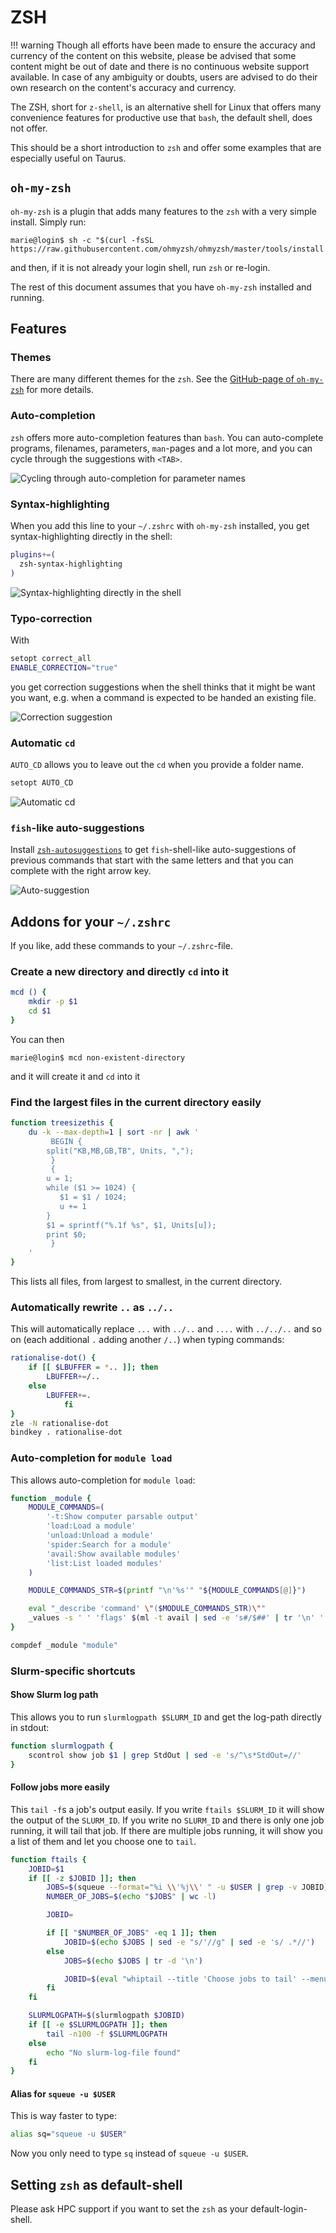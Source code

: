 # ZSH

!!! warning
    Though all efforts have been made to ensure the accuracy and 
    currency of the content on this website, please be advised that 
    some content might be out of date and there is no continuous 
    website support available. In case of any ambiguity or doubts, 
    users are advised to do their own research on the content's 
    accuracy and currency.

The ZSH, short for `z-shell`, is an alternative shell for Linux that offers many convenience features
for productive use that `bash`, the default shell, does not offer.

This should be a short introduction to `zsh` and offer some examples that are especially useful on Taurus.

## `oh-my-zsh`

`oh-my-zsh` is a plugin that adds many features to the `zsh` with a very simple install. Simply run:

```
marie@login$ sh -c "$(curl -fsSL https://raw.githubusercontent.com/ohmyzsh/ohmyzsh/master/tools/install.sh)"
```

and then, if it is not already your login shell, run `zsh` or re-login.

The rest of this document assumes that you have `oh-my-zsh` installed and running.

## Features

### Themes

There are many different themes for the `zsh`. See the [GitHub-page of `oh-my-zsh`](https://github.com/ohmyzsh/ohmyzsh) for
more details.

### Auto-completion

`zsh` offers more auto-completion features than `bash`. You can auto-complete programs, filenames, parameters,
`man`-pages and a lot more, and you can cycle through the suggestions with `<TAB>`.

![Cycling through auto-completion for parameter names](misc/zsh_autocomplete_parameters.png)

### Syntax-highlighting

When you add this line to your `~/.zshrc` with `oh-my-zsh` installed, you get syntax-highlighting directly
in the shell:

```bash
plugins+=(
  zsh-syntax-highlighting
)
```

![Syntax-highlighting directly in the shell](misc/zsh_syntax_highlighting.png)

### Typo-correction

With

```bash
setopt correct_all
ENABLE_CORRECTION="true"
```

you get correction suggestions when the shell thinks that it might be want you want, e.g. when a command
is expected to be handed an existing file.


![Correction suggestion](misc/zsh_typo.png)

### Automatic `cd`

`AUTO_CD` allows you to leave out the `cd` when you provide a folder name.

```bash
setopt AUTO_CD
```

![Automatic cd](misc/zsh_autocd.png)


### `fish`-like auto-suggestions

Install [`zsh-autosuggestions`](https://github.com/zsh-users/zsh-autosuggestions) to get `fish`-shell-like
auto-suggestions  of previous commands that start with the same letters and that you can complete with the right
arrow key.

![Auto-suggestion](misc/zsh_autosuggestion.png)

## Addons for your `~/.zshrc`

If you like, add these commands to your `~/.zshrc`-file.



### Create a new directory and directly `cd` into it

```bash
mcd () {
    mkdir -p $1
    cd $1
}
```

You can then

```
marie@login$ mcd non-existent-directory
```

and it will create it and `cd` into it

### Find the largest files in the current directory easily

```bash
function treesizethis {
    du -k --max-depth=1 | sort -nr | awk '
         BEGIN {
        split("KB,MB,GB,TB", Units, ",");
         }
         {
        u = 1;
        while ($1 >= 1024) {
           $1 = $1 / 1024;
           u += 1
        }
        $1 = sprintf("%.1f %s", $1, Units[u]);
        print $0;
         }
    '
}
```

This lists all files, from largest to smallest, in the current directory.

### Automatically rewrite `..` as `../..`

This will automatically replace `...` with `../..` and `....` with `../../..` and so on (each additional `.`
adding another `/..`) when typing commands:

``` bash
rationalise-dot() {
    if [[ $LBUFFER = *.. ]]; then
        LBUFFER+=/..
    else
        LBUFFER+=.
            fi
}
zle -N rationalise-dot
bindkey . rationalise-dot
```

### Auto-completion for `module load`

This allows auto-completion for `module load`:

```bash
function _module {
    MODULE_COMMANDS=(
        '-t:Show computer parsable output'
        'load:Load a module'
        'unload:Unload a module'
        'spider:Search for a module'
        'avail:Show available modules'
        'list:List loaded modules'
    )

    MODULE_COMMANDS_STR=$(printf "\n'%s'" "${MODULE_COMMANDS[@]}")

    eval "_describe 'command' \"($MODULE_COMMANDS_STR)\""
    _values -s ' ' 'flags' $(ml -t avail | sed -e 's#/$##' | tr '\n' ' ')
}

compdef _module "module"
```

### Slurm-specific shortcuts

#### Show Slurm log path

This allows you to run `slurmlogpath $SLURM_ID` and get the log-path directly in stdout:

```bash
function slurmlogpath {
    scontrol show job $1 | grep StdOut | sed -e 's/^\s*StdOut=//'
}
```

#### Follow jobs more easily

This `tail -f`s a job's output easily. If you write `ftails $SLURM_ID` it will show the output of the
`SLURM_ID`. If you write no `SLURM_ID` and there is only one job running, it will tail that job.
If there are multiple jobs running, it will show you a list of them and let you choose one to `tail`.

```bash
function ftails {
    JOBID=$1
    if [[ -z $JOBID ]]; then
        JOBS=$(squeue --format="%i \\'%j\\' " -u $USER | grep -v JOBID)
        NUMBER_OF_JOBS=$(echo "$JOBS" | wc -l)

        JOBID=

        if [[ "$NUMBER_OF_JOBS" -eq 1 ]]; then
            JOBID=$(echo $JOBS | sed -e "s/'//g" | sed -e 's/ .*//')
        else
            JOBS=$(echo $JOBS | tr -d '\n')

            JOBID=$(eval "whiptail --title 'Choose jobs to tail' --menu 'Choose Job to tail' 25 78 16 $JOBS" 3>&1 1>&2 2>&3)
        fi
    fi

    SLURMLOGPATH=$(slurmlogpath $JOBID)
    if [[ -e $SLURMLOGPATH ]]; then
        tail -n100 -f $SLURMLOGPATH
    else
        echo "No slurm-log-file found"
    fi
}
```

#### Alias for `squeue -u $USER`

This is way faster to type:

```bash
alias sq="squeue -u $USER"
```

Now you only need to type `sq` instead of `squeue -u $USER`.

## Setting `zsh` as default-shell

Please ask HPC support if you want to set the `zsh` as your default-login-shell.
